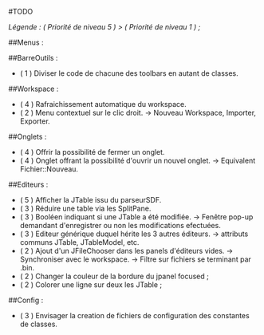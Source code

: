 #TODO

*Légende : ( Priorité de niveau 5 ) > ( Priorité de niveau 1 ) ;*

##Menus :


##BarreOutils :

- ( 1 ) Diviser le code de chacune des toolbars en autant de classes. 

##Workspace :

- ( 4 ) Rafraichissement automatique du workspace.
- ( 2 ) Menu contextuel sur le clic droit.
-> Nouveau Workspace, Importer, Exporter.

##Onglets :

- ( 4 ) Offrir la possibilité de fermer un onglet.
- ( 4 ) Onglet offrant la possibilité d'ouvrir un nouvel onglet.
-> Equivalent Fichier::Nouveau.
		
##Editeurs :

- ( 5 ) Afficher la JTable issu du parseurSDF.
- ( 3 ) Réduire une table via les SplitPane.
- ( 3 ) Booléen indiquant si une JTable a été modifiée.
-> Fenêtre pop-up demandant d'enregistrer ou non les modifications efectuées.
- ( 3 ) Editeur générique duquel hérite les 3 autres éditeurs.
-> attributs communs JTable, JTableModel, etc.
- ( 2 ) Ajout d'un JFileChooser dans les panels d'éditeurs vides.
-> Synchroniser avec le workspace.
-> Filtre sur fichiers se terminant par .bin.
- ( 2 ) Changer la couleur de la bordure du jpanel focused ;
- ( 2 ) Colorer une ligne sur deux les JTable ;

##Config :
 
- ( 3 ) Envisager la creation de fichiers de configuration des constantes de classes.
